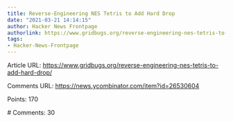```yaml
---
title: Reverse-Engineering NES Tetris to Add Hard Drop
date: "2021-03-21 14:14:15"
author: Hacker News Frontpage
authorlink: https://www.gridbugs.org/reverse-engineering-nes-tetris-to-add-hard-drop/
tags:
- Hacker-News-Frontpage
---
```


<p>Article URL: <a href="https://www.gridbugs.org/reverse-engineering-nes-tetris-to-add-hard-drop/">https://www.gridbugs.org/reverse-engineering-nes-tetris-to-add-hard-drop/</a></p>
<p>Comments URL: <a href="https://news.ycombinator.com/item?id=26530604">https://news.ycombinator.com/item?id=26530604</a></p>
<p>Points: 170</p>
<p># Comments: 30</p>
